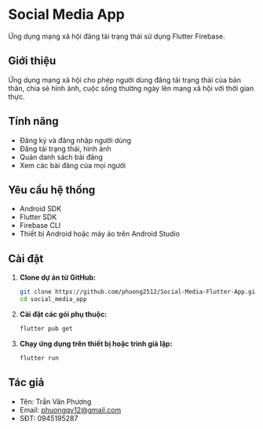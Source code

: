 # Social Media App

Ứng dụng mạng xã hội đăng tải trạng thái sử dụng Flutter Firebase.

## Giới thiệu

Ứng dụng mạng xã hội cho phép người dùng đăng tải trạng thái của bản thân, chia sẻ hình ảnh, cuộc sống thường ngày lên mạng xã hội với thời gian thực.

## Tính năng

- Đăng ký và đăng nhập người dùng
- Đăng tải trạng thái, hình ảnh
- Quản danh sách bài đăng
- Xem các bài đăng của mọi người

## Yêu cầu hệ thống

- Android SDK
- Flutter SDK
- Firebase CLI
- Thiết bị Android hoặc máy ảo trên Android Studio

## Cài đặt

1. **Clone dự án từ GitHub:**

    ```bash
    git clone https://github.com/phuong2512/Social-Media-Flutter-App.git
    cd social_media_app
    ```

2. **Cài đặt các gói phụ thuộc:**

    ```bash
    flutter pub get
    ```

3. **Chạy ứng dụng trên thiết bị hoặc trình giả lập:**

    ```bash
    flutter run
    ```

## Tác giả

- Tên: Trần Văn Phương
- Email: <phuongqv12@gmail.com>
- SĐT: 0945195287
